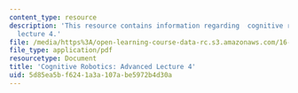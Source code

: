 ```yaml
---
content_type: resource
description: 'This resource contains information regarding  cognitive robotics: Advanced
  lecture 4.'
file: /media/https%3A/open-learning-course-data-rc.s3.amazonaws.com/16-412j-cognitive-robotics-spring-2016/5d85ea5bf6241a3a107abe5972b4d30a_MIT16_412JS16_L17.pdf
file_type: application/pdf
resourcetype: Document
title: 'Cognitive Robotics: Advanced Lecture 4'
uid: 5d85ea5b-f624-1a3a-107a-be5972b4d30a
---
```

